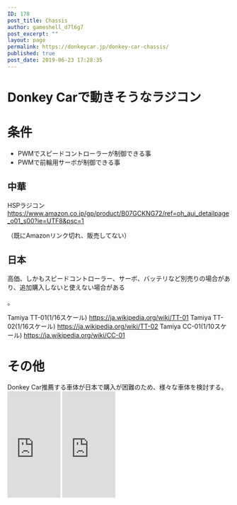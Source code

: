 ```yaml
---
ID: 178
post_title: Chassis
author: gameshell_d7l6g7
post_excerpt: ""
layout: page
permalink: https://donkeycar.jp/donkey-car-chassis/
published: true
post_date: 2019-06-23 17:28:35
---
```

<h1 class="it-Header_title">Donkey Carで動きそうなラジコン</h1>
<h1>条件</h1>
<ul>
 	<li>PWMでスピードコントローラーが制御できる事</li>
 	<li>PWMで前輪用サーボが制御できる事</li>
</ul>
<h2><span id="中華" class="fragment"></span>中華</h2>
HSPラジコン
<a class="autolink" href="https://www.amazon.co.jp/gp/product/B07GCKNG72/ref=oh_aui_detailpage_o01_s00?ie=UTF8&amp;psc=1" target="_blank" rel="nofollow noopener noreferrer">https://www.amazon.co.jp/gp/product/B07GCKNG72/ref=oh_aui_detailpage_o01_s00?ie=UTF8&amp;psc=1</a>

（既にAmazonリンク切れ、販売してない）
<h2>日本</h2>
高価、しかもスピードコントローラー、サーボ、バッテリなど別売りの場合があり、追加購入しないと使えない場合がある

。

Tamiya TT-01(1/16スケール)
<a class="autolink" href="https://ja.wikipedia.org/wiki/TT-01" target="_blank" rel="nofollow noopener noreferrer">https://ja.wikipedia.org/wiki/TT-01</a>
Tamiya TT-02(1/16スケール)
<a class="autolink" href="https://ja.wikipedia.org/wiki/TT-02" target="_blank" rel="nofollow noopener noreferrer">https://ja.wikipedia.org/wiki/TT-02</a>
Tamiya CC-01(1/10スケール)
<a class="autolink" href="https://ja.wikipedia.org/wiki/CC-01" target="_blank" rel="nofollow noopener noreferrer">https://ja.wikipedia.org/wiki/CC-01</a>
<h1>その他</h1>
Donkey Car推薦する車体が日本で購入が困難のため、様々な車体を検討する。

<iframe style="width: 120px; height: 240px;" src="https://rcm-fe.amazon-adsystem.com/e/cm?ref=tf_til&amp;t=edu2web-22&amp;m=amazon&amp;o=9&amp;p=8&amp;l=as1&amp;IS1=1&amp;detail=1&amp;asins=B07NQ9D1CP&amp;linkId=287bd177bcc49639e32ea1133f8f2770&amp;bc1=FFFFFF&amp;lt1=_top&amp;fc1=333333&amp;lc1=0066C0&amp;bg1=FFFFFF&amp;f=ifr" frameborder="0" marginwidth="0" marginheight="0" scrolling="no">
</iframe>

<iframe style="width: 120px; height: 240px;" src="https://rcm-fe.amazon-adsystem.com/e/cm?ref=tf_til&amp;t=edu2web-22&amp;m=amazon&amp;o=9&amp;p=8&amp;l=as1&amp;IS1=1&amp;detail=1&amp;asins=B0791HMM61&amp;linkId=81e3a42ce438776f6901d06a00f18911&amp;bc1=ffffff&amp;lt1=_top&amp;fc1=333333&amp;lc1=0066c0&amp;bg1=ffffff&amp;f=ifr" frameborder="0" marginwidth="0" marginheight="0" scrolling="no">
</iframe>